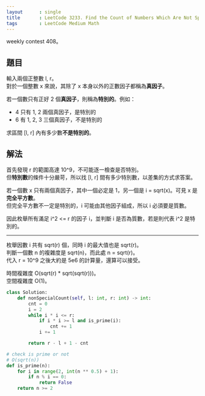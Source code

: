 ```yaml
---
layout      : single
title       : LeetCode 3233. Find the Count of Numbers Which Are Not Special
tags        : LeetCode Medium Math
---
```

weekly contest 408。  

## 題目

輸入兩個正整數 l, r。  
對於一個整數 x 來說，其除了 x 本身以外的正數因子都稱為**真因子**。  

若一個數只有正好 2 個**真因子**，則稱為**特別的**。例如：  

- 4 只有 1, 2 兩個真因子，是特別的  
- 6 有 1, 2, 3 三個真因子，不是特別的  

求區間 [l, r] 內有多少數**不是特別的**。  

## 解法

首先發現 r 的範圍高達 10^9，不可能逐一檢查是否特別。  
但**特別數**的條件十分嚴苛，所以找 [l, r] 間有多少特別數，以差集的方式求答案。  

若一個數 x 只有兩個真因子，其中一個必定是 1，另一個是 i = sqrt(x)。可見 x 是**完全平方數**。  
但完全平方數不一定是特別的，i 可能由其他因子組成，所以 i 必須要是質數。  

因此枚舉所有滿足 i^2 <= r 的因子 i，並判斷 i 是否為質數，若是則代表 i^2 是特別的。  

---

枚舉因數 i 共有 sqrt(r) 個，同時 i 的最大值也是 sqrt(r)。  
判斷一個數 n 的複雜度是 sqrt(n)，而此處 n = sqrt(r)。  
代入 r = 10^9 之後大約是 5e6 的計算量，還算可以接受。  

時間複雜度 O(sqrt(r) \* sqrt(sqrt(r)))。  
空間複雜度 O(1)。  

```python
class Solution:
    def nonSpecialCount(self, l: int, r: int) -> int:
        cnt = 0
        i = 2
        while i * i <= r:
            if i * i >= l and is_prime(i):
                cnt += 1
            i += 1

        return r - l + 1 - cnt

# check is prime or not
# O(sqrt(n))
def is_prime(n):
    for i in range(2, int(n ** 0.5) + 1):
        if n % i == 0:
            return False
    return n >= 2
```
